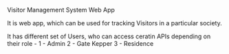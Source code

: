 Visitor Management System Web App

It is web app, which can be used for tracking Visitors in a particular society.

It has different set of Users, who can access ceratin APIs depending on their role -
1 - Admin
2 - Gate Kepper
3 - Residence


